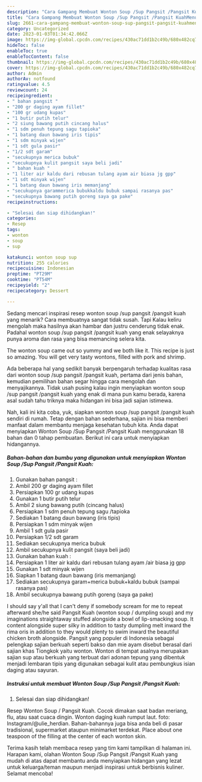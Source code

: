 ```yaml
---
description: "Cara Gampang Membuat Wonton Soup /Sup Pangsit /Pangsit KuahMenu Sahur"
title: "Cara Gampang Membuat Wonton Soup /Sup Pangsit /Pangsit KuahMenu Sahur"
slug: 2661-cara-gampang-membuat-wonton-soup-sup-pangsit-pangsit-kuahmenu-sahur
category: Uncategorized
date: 2023-01-03T01:34:42.066Z
image: https://img-global.cpcdn.com/recipes/430ac71dd1b2c49b/680x482cq70/wonton-soup-sup-pangsit-pangsit-kuah-foto-resep-utama.jpg
hideToc: false
enableToc: true
enableTocContent: false
thumbnail: https://img-global.cpcdn.com/recipes/430ac71dd1b2c49b/680x482cq70/wonton-soup-sup-pangsit-pangsit-kuah-foto-resep-utama.jpg
cover: https://img-global.cpcdn.com/recipes/430ac71dd1b2c49b/680x482cq70/wonton-soup-sup-pangsit-pangsit-kuah-foto-resep-utama.jpg
author: Admin
authorAv: notfound
ratingvalue: 4.5
reviewcount: 24
recipeingredient:
- " bahan pangsit "
- "200 gr daging ayam fillet"
- "100 gr udang kupas"
- "1 butir putih telur"
- "2 siung bawang putih cincang halus"
- "1 sdm penuh tepung sagu tapioka"
- "1 batang daun bawang iris tipis"
- "1 sdm minyak wijen"
- "1 sdt gula pasir"
- "1/2 sdt garam"
- "secukupnya merica bubuk"
- "secukupnya kulit pangsit saya beli jadi"
- " bahan kuah "
- "1 liter air kaldu dari rebusan tulang ayam air biasa jg gpp"
- "1 sdt minyak wijen"
- "1 batang daun bawang iris memanjang"
- "secukupnya garammerica bubukkaldu bubuk sampai rasanya pas"
- "secukupnya bawang putih goreng saya ga pake"
recipeinstructions:

- "Selesai dan siap dihidangkan!"
categories:
- Resep
tags:
- wonton
- soup
- sup

katakunci: wonton soup sup 
nutrition: 255 calories
recipecuisine: Indonesian
preptime: "PT29M"
cooktime: "PT54M"
recipeyield: "2"
recipecategory: Dessert

---
```



Sedang mencari inspirasi resep wonton soup /sup pangsit /pangsit kuah yang menarik? Cara membuatnya sangat tidak susah. Tapi Kalau keliru mengolah maka hasilnya akan hambar dan justru cenderung tidak enak. Padahal wonton soup /sup pangsit /pangsit kuah yang enak selayaknya punya aroma dan rasa yang bisa memancing selera kita.


The wonton soup came out so yummy and we both like it. This recipe is just so amazing. You will get very tasty wontons, filled with pork and shrimp.

Ada beberapa hal yang sedikit banyak berpengaruh terhadap kualitas rasa dari wonton soup /sup pangsit /pangsit kuah, pertama dari jenis bahan, kemudian pemilihan bahan segar hingga cara mengolah dan menyajikannya. Tidak usah pusing kalau ingin menyiapkan wonton soup /sup pangsit /pangsit kuah yang enak di mana pun kamu berada, karena asal sudah tahu triknya maka hidangan ini bisa jadi sajian istimewa.


Nah, kali ini kita coba, yuk, siapkan wonton soup /sup pangsit /pangsit kuah sendiri di rumah. Tetap dengan bahan sederhana, sajian ini bisa memberi manfaat dalam membantu menjaga kesehatan tubuh kita. Anda dapat menyiapkan Wonton Soup /Sup Pangsit /Pangsit Kuah menggunakan 18 bahan dan 0 tahap pembuatan. Berikut ini cara untuk menyiapkan hidangannya.

<!--inarticleads1-->

##### Bahan-bahan dan bumbu yang digunakan untuk menyiapkan Wonton Soup /Sup Pangsit /Pangsit Kuah:

1. Gunakan  bahan pangsit :
1. Ambil 200 gr daging ayam fillet
1. Persiapkan 100 gr udang kupas
1. Gunakan 1 butir putih telur
1. Ambil 2 siung bawang putih (cincang halus)
1. Persiapkan 1 sdm penuh tepung sagu /tapioka
1. Sediakan 1 batang daun bawang (iris tipis)
1. Persiapkan 1 sdm minyak wijen
1. Ambil 1 sdt gula pasir
1. Persiapkan 1/2 sdt garam
1. Sediakan secukupnya merica bubuk
1. Ambil secukupnya kulit pangsit (saya beli jadi)
1. Gunakan  bahan kuah :
1. Persiapkan 1 liter air kaldu dari rebusan tulang ayam /air biasa jg gpp
1. Gunakan 1 sdt minyak wijen
1. Siapkan 1 batang daun bawang (iris memanjang)
1. Sediakan secukupnya garam+merica bubuk+kaldu bubuk (sampai rasanya pas)
1. Ambil secukupnya bawang putih goreng (saya ga pake)


I should say y&#39;all that I can&#39;t deny if somebody scream for me to repeat afterward she/he said Pangsit Kuah (wonton soup / dumpling soup) and my imaginations straightaway stuffed alongside a bowl of lip-smacking soup. It content alongside super silky in addition to tasty dumpling melt inward the rima oris in addition to they would plenty to swim inward the beautiful chicken broth alongside. Pangsit yang populer di Indonesia sebagai pelengkap sajian berkuah seperti bakso dan mie ayam disebut berasal dari sajian khas Tiongkok yaitu wonton. Wonton di tempat asalnya merupakan sajian sup atau berkuah yang terbuat dari adonan tepung yang dibentuk menjadi lembaran tipis yang digunakan sebagai kulit atau pembungkus isian daging atau sayuran. 

<!--inarticleads2-->

##### Instruksi untuk membuat Wonton Soup /Sup Pangsit /Pangsit Kuah:


1. Selesai dan siap dihidangkan!

Resep Wonton Soup / Pangsit Kuah. Cocok dimakan saat badan meriang, flu, atau saat cuaca dingin. Wonton daging kuah rumput laut. foto: Instagram/@ulie_herdian. Bahan-bahannya juga bisa anda beli di pasar tradisional, supermarket ataupun minimarket terdekat. Place about one teaspoon of the filling at the center of each wonton skin. 

Terima kasih telah membaca resep yang tim kami tampilkan di halaman ini. Harapan kami, olahan Wonton Soup /Sup Pangsit /Pangsit Kuah yang mudah di atas dapat membantu anda menyiapkan hidangan yang lezat untuk keluarga/teman maupun menjadi inspirasi untuk berbisnis kuliner. Selamat mencoba!
